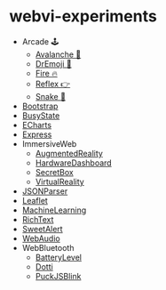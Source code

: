 # webvi-experiments

- Arcade 🕹️
    - [Avalanche 🌠](https://rajsite.github.io/webvi-experiments/Avalanche/)
    - [DrEmoji 💊](https://rajsite.github.io/webvi-experiments/DrEmoji/)
    - [Fire 🔥](https://rajsite.github.io/webvi-experiments/build/Fire/)
    - [Reflex 👉](https://rajsite.github.io/webvi-experiments/Reflex/)
    - [Snake 🐍](https://rajsite.github.io/webvi-experiments/Snake/)
- [Bootstrap](https://rajsite.github.io/webvi-experiments/Bootstrap/)
- [BusyState](https://rajsite.github.io/webvi-experiments/BusyState/)
- [ECharts](https://rajsite.github.io/webvi-experiments/ECharts/)
- [Express](https://webvicli-express.herokuapp.com/)
- ImmersiveWeb
    - [AugmentedReality](https://rajsite.github.io/webvi-experiments/AugmentedReality/)
    - [HardwareDashboard](https://rajsite.github.io/webvi-experiments/HardwareDashboard/)
    - [SecretBox](https://rajsite.github.io/webvi-experiments/AugmentedRealitySecretBox/)
    - [VirtualReality](https://rajsite.github.io/webvi-experiments/VirtualReality/)
- [JSONParser](https://rajsite.github.io/webvi-experiments/JSONParser/)
- [Leaflet](https://rajsite.github.io/webvi-experiments/Leaflet/)
- [MachineLearning](https://rajsite.github.io/webvi-experiments/MachineLearning/)
- [RichText](https://rajsite.github.io/webvi-experiments/RichText/)
- [SweetAlert](https://rajsite.github.io/webvi-experiments/SweetAlert/)
- [WebAudio](https://rajsite.github.io/webvi-experiments/WebAudio/)
- WebBluetooth
    - [BatteryLevel](https://rajsite.github.io/webvi-experiments/WebBluetooth/BatteryLevel.html)
    - [Dotti](https://rajsite.github.io/webvi-experiments/WebBluetooth/Dotti.html)
    - [PuckJSBlink](https://rajsite.github.io/webvi-experiments/WebBluetooth/PuckJSBlink.html)

